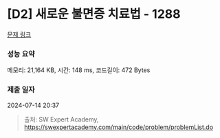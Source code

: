 # [D2] 새로운 불면증 치료법 - 1288 

[문제 링크](https://swexpertacademy.com/main/code/problem/problemDetail.do?contestProbId=AV18_yw6I9MCFAZN) 

### 성능 요약

메모리: 21,164 KB, 시간: 148 ms, 코드길이: 472 Bytes

### 제출 일자

2024-07-14 20:37



> 출처: SW Expert Academy, https://swexpertacademy.com/main/code/problem/problemList.do
